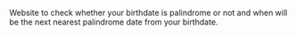 Website to check whether your birthdate is palindrome or not and when will be the next nearest palindrome date from your birthdate.
